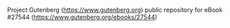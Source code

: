 Project Gutenberg (https://www.gutenberg.org) public repository for eBook #27544 (https://www.gutenberg.org/ebooks/27544)
